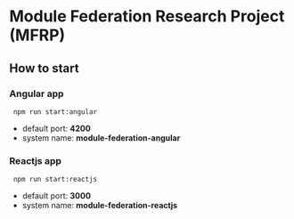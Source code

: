 # Module Federation Research Project (MFRP)

## How to start
### Angular app

` npm run start:angular`

* default port: **4200**
* system name: **module-federation-angular**
### Reactjs app

` npm run start:reactjs`

* default port: **3000**
* system name: **module-federation-reactjs**
